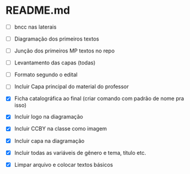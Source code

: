 README.md
======


- [ ] bncc nas laterais
- [ ] Diagramação dos primeiros textos
- [ ] Junção dos primeiros MP textos no repo
- [ ] Levantamento das capas (todas)


- [ ] Formato segundo o edital
- [ ] Incluir Capa principal do material do professor
- [X] Ficha catalográfica ao final (criar comando com padrão de nome pra isso)
- [X] Incluir logo na diagramação
- [X] Incluir CCBY na classe como imagem
- [X] Incluir capa na diagramação
- [X] Incluir todas as variáveis de gênero e tema, título etc. 
- [X] Limpar arquivo e colocar textos básicos 
